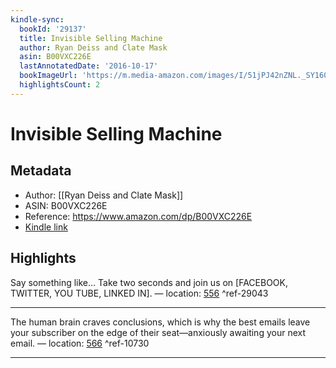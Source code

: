 ```yaml
---
kindle-sync:
  bookId: '29137'
  title: Invisible Selling Machine
  author: Ryan Deiss and Clate Mask
  asin: B00VXC226E
  lastAnnotatedDate: '2016-10-17'
  bookImageUrl: 'https://m.media-amazon.com/images/I/51jPJ42nZNL._SY160.jpg'
  highlightsCount: 2
---
```

# Invisible Selling Machine
## Metadata
* Author: [[Ryan Deiss and Clate Mask]]
* ASIN: B00VXC226E
* Reference: https://www.amazon.com/dp/B00VXC226E
* [Kindle link](kindle://book?action=open&asin=B00VXC226E)

## Highlights
Say something like… Take two seconds and join us on [FACEBOOK, TWITTER, YOU TUBE, LINKED IN]. — location: [556](kindle://book?action=open&asin=B00VXC226E&location=556) ^ref-29043

---
The human brain craves conclusions, which is why the best emails leave your subscriber on the edge of their seat—anxiously awaiting your next email. — location: [566](kindle://book?action=open&asin=B00VXC226E&location=566) ^ref-10730

---
